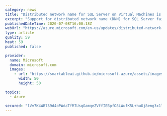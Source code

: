 ```yaml
---
category: news
title: "Distributed network name for SQL Server on Virtual Machines is now available"
excerpt: "Support for distributed network name (DNN) for SQL Server failover cluster instance (SQL FCI) on Azure IaaS with SQL Server 2019 CU2 and higher is now available. "
publishedDateTime: 2020-07-08T16:00:18Z
webUrl: "https://azure.microsoft.com/en-us/updates/distributed-network-name-for-sql-server-on-virtual-machines-is-now-available/"
type: article
quality: 59
heat: 59
published: false

provider:
  name: Microsoft
  domain: microsoft.com
  images:
    - url: "https://smartableai.github.io/microsoft-azure/assets/images/organizations/microsoft.com-50x50.jpg"
      width: 50
      height: 50

topics:
  - Azure

secured: "lVv7K4WB739d4oPWdaTfM7UsqGamqeZVffIEBpfO8LWufK5L+huOj8eng3x1l3sl4N1lMsqLTwFaG0+DTMdcO3wcw4pQZqtJHvgzggQUHBcpITmInQBl//rgo4cprBgmnYvdYjR9M8jGhcqfb7rs+g53x8Ja7e/3MLqTBj0UqxU7IGQe1AmGCDV1fk22ZuhUIfh/J2d300pJsCV+m9sORBLDHWX4N0xnhXg2FuIvRkAhjrNd6x+1s+MeZOBo2WDHW4i7eNzFuxYM/l1ngiGu5cYMUpMHjMNUsfbn3zlsGh2RlLJbYp38LyKvYXf7HI8g0CAUr8a9c3LlpHocxRH6Zg==;wbqnCd6qGK5jYQ+SPpuyaw=="
---
```


